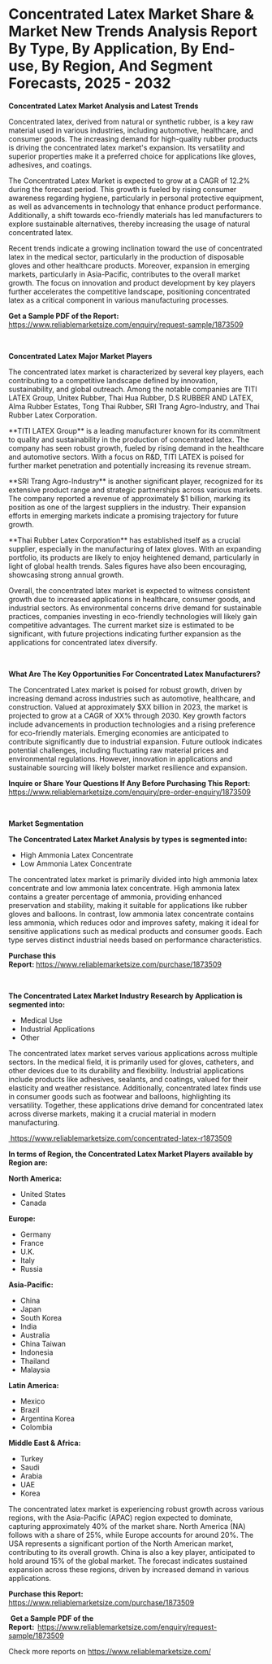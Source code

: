 <p><h1>Concentrated Latex Market Share & Market New Trends Analysis Report By Type, By Application, By End-use, By Region, And Segment Forecasts, 2025 - 2032</h1></p><p><strong>Concentrated Latex Market Analysis and Latest Trends</strong></p>
<p><p>Concentrated latex, derived from natural or synthetic rubber, is a key raw material used in various industries, including automotive, healthcare, and consumer goods. The increasing demand for high-quality rubber products is driving the concentrated latex market's expansion. Its versatility and superior properties make it a preferred choice for applications like gloves, adhesives, and coatings.</p><p>The Concentrated Latex Market is expected to grow at a CAGR of 12.2% during the forecast period. This growth is fueled by rising consumer awareness regarding hygiene, particularly in personal protective equipment, as well as advancements in technology that enhance product performance. Additionally, a shift towards eco-friendly materials has led manufacturers to explore sustainable alternatives, thereby increasing the usage of natural concentrated latex.</p><p>Recent trends indicate a growing inclination toward the use of concentrated latex in the medical sector, particularly in the production of disposable gloves and other healthcare products. Moreover, expansion in emerging markets, particularly in Asia-Pacific, contributes to the overall market growth. The focus on innovation and product development by key players further accelerates the competitive landscape, positioning concentrated latex as a critical component in various manufacturing processes.</p></p>
<p><strong>Get a Sample PDF of the Report:&nbsp;</strong> <a href="https://www.reliablemarketsize.com/enquiry/request-sample/1873509?utm_campaign=2769&utm_medium=2&utm_source=Github&utm_content=ia&utm_term=31032025&utm_id=concentrated-latex">https://www.reliablemarketsize.com/enquiry/request-sample/1873509</a></p>
<p>&nbsp;</p>
<p><strong>Concentrated Latex Major Market Players</strong></p>
<p><p>The concentrated latex market is characterized by several key players, each contributing to a competitive landscape defined by innovation, sustainability, and global outreach. Among the notable companies are TITI LATEX Group, Unitex Rubber, Thai Hua Rubber, D.S RUBBER AND LATEX, Alma Rubber Estates, Tong Thai Rubber, SRI Trang Agro-Industry, and Thai Rubber Latex Corporation.</p><p>**TITI LATEX Group** is a leading manufacturer known for its commitment to quality and sustainability in the production of concentrated latex. The company has seen robust growth, fueled by rising demand in the healthcare and automotive sectors. With a focus on R&D, TITI LATEX is poised for further market penetration and potentially increasing its revenue stream.</p><p>**SRI Trang Agro-Industry** is another significant player, recognized for its extensive product range and strategic partnerships across various markets. The company reported a revenue of approximately $1 billion, marking its position as one of the largest suppliers in the industry. Their expansion efforts in emerging markets indicate a promising trajectory for future growth.</p><p>**Thai Rubber Latex Corporation** has established itself as a crucial supplier, especially in the manufacturing of latex gloves. With an expanding portfolio, its products are likely to enjoy heightened demand, particularly in light of global health trends. Sales figures have also been encouraging, showcasing strong annual growth.</p><p>Overall, the concentrated latex market is expected to witness consistent growth due to increased applications in healthcare, consumer goods, and industrial sectors. As environmental concerns drive demand for sustainable practices, companies investing in eco-friendly technologies will likely gain competitive advantages. The current market size is estimated to be significant, with future projections indicating further expansion as the applications for concentrated latex diversify.</p></p>
<p>&nbsp;</p>
<p><strong>What Are The Key Opportunities For Concentrated Latex Manufacturers?</strong></p>
<p><p>The Concentrated Latex market is poised for robust growth, driven by increasing demand across industries such as automotive, healthcare, and construction. Valued at approximately $XX billion in 2023, the market is projected to grow at a CAGR of XX% through 2030. Key growth factors include advancements in production technologies and a rising preference for eco-friendly materials. Emerging economies are anticipated to contribute significantly due to industrial expansion. Future outlook indicates potential challenges, including fluctuating raw material prices and environmental regulations. However, innovation in applications and sustainable sourcing will likely bolster market resilience and expansion.</p></p>
<p><strong>Inquire or Share Your Questions If Any Before Purchasing This Report:</strong> <a href="https://www.reliablemarketsize.com/enquiry/pre-order-enquiry/1873509?utm_campaign=2769&utm_medium=2&utm_source=Github&utm_content=ia&utm_term=31032025&utm_id=concentrated-latex">https://www.reliablemarketsize.com/enquiry/pre-order-enquiry/1873509</a></p>
<p>&nbsp;</p>
<p><strong>Market Segmentation</strong></p>
<p><strong>The Concentrated Latex Market Analysis by types is segmented into:</strong></p>
<p><ul><li>High Ammonia Latex Concentrate</li><li>Low Ammonia Latex Concentrate</li></ul></p>
<p><p>The concentrated latex market is primarily divided into high ammonia latex concentrate and low ammonia latex concentrate. High ammonia latex contains a greater percentage of ammonia, providing enhanced preservation and stability, making it suitable for applications like rubber gloves and balloons. In contrast, low ammonia latex concentrate contains less ammonia, which reduces odor and improves safety, making it ideal for sensitive applications such as medical products and consumer goods. Each type serves distinct industrial needs based on performance characteristics.</p></p>
<p><strong>Purchase this Report:&nbsp;</strong><a href="https://www.reliablemarketsize.com/purchase/1873509?utm_campaign=2769&utm_medium=2&utm_source=Github&utm_content=ia&utm_term=31032025&utm_id=concentrated-latex">https://www.reliablemarketsize.com/purchase/1873509</a></p>
<p>&nbsp;</p>
<p><strong>The Concentrated Latex Market Industry Research by Application is segmented into:</strong></p>
<p><ul><li>Medical Use</li><li>Industrial Applications</li><li>Other</li></ul></p>
<p><p>The concentrated latex market serves various applications across multiple sectors. In the medical field, it is primarily used for gloves, catheters, and other devices due to its durability and flexibility. Industrial applications include products like adhesives, sealants, and coatings, valued for their elasticity and weather resistance. Additionally, concentrated latex finds use in consumer goods such as footwear and balloons, highlighting its versatility. Together, these applications drive demand for concentrated latex across diverse markets, making it a crucial material in modern manufacturing.</p></p>
<p><a href="https://www.reliablemarketsize.com/concentrated-latex-r1873509?utm_campaign=2769&utm_medium=2&utm_source=Github&utm_content=ia&utm_term=31032025&utm_id=concentrated-latex">&nbsp;https://www.reliablemarketsize.com/concentrated-latex-r1873509</a></p>
<p><strong>In terms of Region, the Concentrated Latex Market Players available by Region are:</strong></p>
<p>
    <p> <strong> North America: </strong>
        <ul>
            <li>United States</li>
            <li>Canada</li>
        </ul>
        </p> 
    <p> <strong> Europe: </strong>
        <ul>
            <li>Germany</li>
            <li>France</li>
            <li>U.K.</li>
            <li>Italy</li>
            <li>Russia</li>
        </ul>
        </p> 
    <p> <strong> Asia-Pacific: </strong>
        <ul>
            <li>China</li>
            <li>Japan</li>
            <li>South Korea</li>
            <li>India</li>
            <li>Australia</li>
            <li>China Taiwan</li>
            <li>Indonesia</li>
            <li>Thailand</li>
            <li>Malaysia</li>
        </ul>
        </p> 
    <p> <strong> Latin America: </strong>
        <ul>
            <li>Mexico</li>
            <li>Brazil</li>
            <li>Argentina Korea</li>
            <li>Colombia</li>
        </ul>
        </p> 
    <p> <strong> Middle East & Africa: </strong>
        <ul>
            <li>Turkey</li>
            <li>Saudi</li>
            <li>Arabia</li>
            <li>UAE</li>
            <li>Korea</li>
        </ul>
    </p>
    </p>
<p><p>The concentrated latex market is experiencing robust growth across various regions, with the Asia-Pacific (APAC) region expected to dominate, capturing approximately 40% of the market share. North America (NA) follows with a share of 25%, while Europe accounts for around 20%. The USA represents a significant portion of the North American market, contributing to its overall growth. China is also a key player, anticipated to hold around 15% of the global market. The forecast indicates sustained expansion across these regions, driven by increased demand in various applications.</p></p>
<p><strong>Purchase this Report: </strong><a href="https://www.reliablemarketsize.com/purchase/1873509?utm_campaign=2769&utm_medium=2&utm_source=Github&utm_content=ia&utm_term=31032025&utm_id=concentrated-latex">https://www.reliablemarketsize.com/purchase/1873509</a></p>
<p>&nbsp;<strong>Get a Sample PDF of the Report:&nbsp;&nbsp;</strong><a href="https://www.reliablemarketsize.com/enquiry/request-sample/1873509?utm_campaign=2769&utm_medium=2&utm_source=Github&utm_content=ia&utm_term=31032025&utm_id=concentrated-latex">https://www.reliablemarketsize.com/enquiry/request-sample/1873509</a></p>
<p><strong></strong></p>
<p>Check more reports on <a href="https://www.reliablemarketsize.com/?utm_campaign=2769&utm_medium=2&utm_source=Github&utm_content=ia&utm_term=31032025&utm_id=concentrated-latex">https://www.reliablemarketsize.com/</a></p>